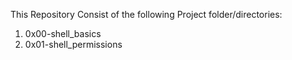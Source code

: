 This Repository Consist of the following Project folder/directories:
1) 0x00-shell_basics
2) 0x01-shell_permissions
